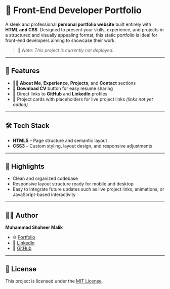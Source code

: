 # 💼 Front-End Developer Portfolio

A sleek and professional **personal portfolio website** built entirely with **HTML and CSS**. Designed to present your skills, experience, and projects in a structured and visually appealing format, this static portfolio is ideal for front-end developers aiming to showcase their work.

> 📌 *Note: This project is currently not deployed.*

---

## 🚀 Features

- 🧑‍💻 **About Me**, **Experience**, **Projects**, and **Contact** sections
- 📂 **Download CV** button for easy resume sharing
- 🔗 Direct links to **GitHub** and **LinkedIn** profiles
- 📁 Project cards with placeholders for live project links *(links not yet added)*

---

## 🛠️ Tech Stack

- **HTML5** – Page structure and semantic layout
- **CSS3** – Custom styling, layout design, and responsive adjustments

---

## 📌 Highlights

- Clean and organized codebase
- Responsive layout structure ready for mobile and desktop
- Easy to integrate future updates such as live project links, animations, or JavaScript-based interactivity

---

## 👨‍💻 Author

**Muhammad Shaheer Malik**  
- 🌐 [Portfolio](https://shaheer-portfolio-omega.vercel.app)  
- 💼 [LinkedIn](https://linkedin.com/in/malik-shaheer03)  
- 🐙 [GitHub](https://github.com/malik-shaheer03)  

---

## 📜 License

This project is licensed under the [MIT License](LICENSE).
